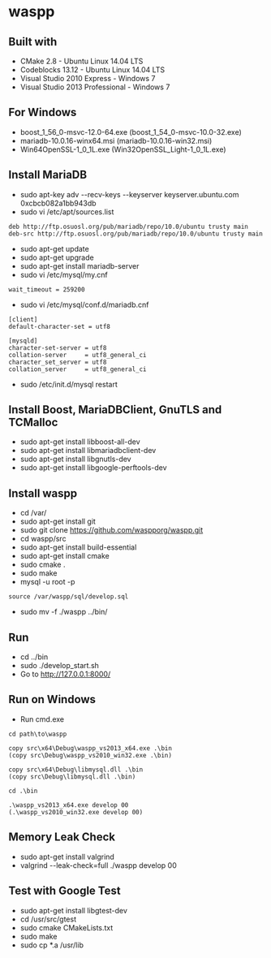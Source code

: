 waspp
=====

Built with
----------
* CMake 2.8 - Ubuntu Linux 14.04 LTS
* Codeblocks 13.12 - Ubuntu Linux 14.04 LTS
* Visual Studio 2010 Express - Windows 7
* Visual Studio 2013 Professional - Windows 7

For Windows
---------------------
* boost_1_56_0-msvc-12.0-64.exe (boost_1_54_0-msvc-10.0-32.exe)
* mariadb-10.0.16-winx64.msi (mariadb-10.0.16-win32.msi)
* Win64OpenSSL-1_0_1L.exe (Win32OpenSSL_Light-1_0_1L.exe)

Install MariaDB
---------------
* sudo apt-key adv --recv-keys --keyserver keyserver.ubuntu.com 0xcbcb082a1bb943db
* sudo vi /etc/apt/sources.list
```
deb http://ftp.osuosl.org/pub/mariadb/repo/10.0/ubuntu trusty main
deb-src http://ftp.osuosl.org/pub/mariadb/repo/10.0/ubuntu trusty main
```

* sudo apt-get update
* sudo apt-get upgrade
* sudo apt-get install mariadb-server
* sudo vi /etc/mysql/my.cnf
```
wait_timeout = 259200
```

* sudo vi /etc/mysql/conf.d/mariadb.cnf
```
[client]
default-character-set = utf8

[mysqld]
character-set-server = utf8
collation-server     = utf8_general_ci
character_set_server = utf8
collation_server     = utf8_general_ci
```

* sudo /etc/init.d/mysql restart

Install Boost, MariaDBClient, GnuTLS and TCMalloc
-------------------------------------------------
* sudo apt-get install libboost-all-dev
* sudo apt-get install libmariadbclient-dev
* sudo apt-get install libgnutls-dev
* sudo apt-get install libgoogle-perftools-dev

Install waspp
-------------
* cd /var/
* sudo apt-get install git
* sudo git clone https://github.com/waspporg/waspp.git
* cd waspp/src
* sudo apt-get install build-essential
* sudo apt-get install cmake
* sudo cmake .
* sudo make
* mysql -u root -p
```
source /var/waspp/sql/develop.sql
```

* sudo mv -f ./waspp ../bin/

Run
---
* cd ../bin
* sudo ./develop_start.sh
* Go to http://127.0.0.1:8000/

Run on Windows
--------------
* Run cmd.exe
```
cd path\to\waspp

copy src\x64\Debug\waspp_vs2013_x64.exe .\bin
(copy src\Debug\waspp_vs2010_win32.exe .\bin)

copy src\x64\Debug\libmysql.dll .\bin
(copy src\Debug\libmysql.dll .\bin)

cd .\bin

.\waspp_vs2013_x64.exe develop 00
(.\waspp_vs2010_win32.exe develop 00)
```

Memory Leak Check
-----------------
* sudo apt-get install valgrind
* valgrind --leak-check=full ./waspp develop 00

Test with Google Test
---------------------
* sudo apt-get install libgtest-dev
* cd /usr/src/gtest
* sudo cmake CMakeLists.txt
* sudo make
* sudo cp *.a /usr/lib
